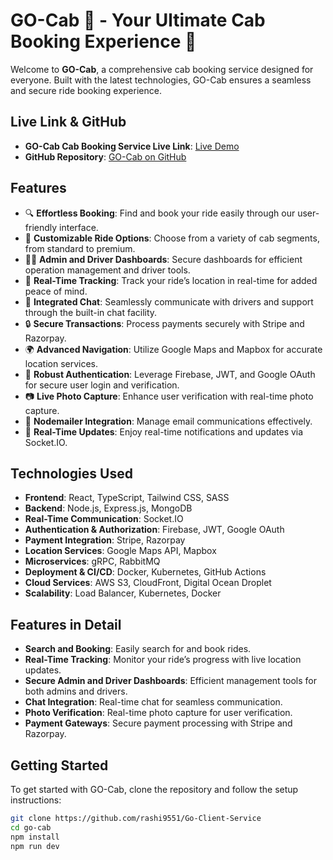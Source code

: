 # GO-Cab 🚕 - Your Ultimate Cab Booking Experience 🌟

Welcome to **GO-Cab**, a comprehensive cab booking service designed for everyone. Built with the latest technologies, GO-Cab ensures a seamless and secure ride booking experience.

## Live Link & GitHub

- **GO-Cab Cab Booking Service Live Link**: [Live Demo](#)
- **GitHub Repository**: [GO-Cab on GitHub](https://github.com/rashi9551)

## Features

- 🔍 **Effortless Booking**: Find and book your ride easily through our user-friendly interface.
- 🚗 **Customizable Ride Options**: Choose from a variety of cab segments, from standard to premium.
- 👨‍💼 **Admin and Driver Dashboards**: Secure dashboards for efficient operation management and driver tools.
- 📲 **Real-Time Tracking**: Track your ride’s location in real-time for added peace of mind.
- 💬 **Integrated Chat**: Seamlessly communicate with drivers and support through the built-in chat facility.
- 🔒 **Secure Transactions**: Process payments securely with Stripe and Razorpay.
- 🌍 **Advanced Navigation**: Utilize Google Maps and Mapbox for accurate location services.
- 🔐 **Robust Authentication**: Leverage Firebase, JWT, and Google OAuth for secure user login and verification.
- 📷 **Live Photo Capture**: Enhance user verification with real-time photo capture.
- 📧 **Nodemailer Integration**: Manage email communications effectively.
- 🔄 **Real-Time Updates**: Enjoy real-time notifications and updates via Socket.IO.

## Technologies Used

- **Frontend**: React, TypeScript, Tailwind CSS, SASS
- **Backend**: Node.js, Express.js, MongoDB
- **Real-Time Communication**: Socket.IO
- **Authentication & Authorization**: Firebase, JWT, Google OAuth
- **Payment Integration**: Stripe, Razorpay
- **Location Services**: Google Maps API, Mapbox
- **Microservices**: gRPC, RabbitMQ
- **Deployment & CI/CD**: Docker, Kubernetes, GitHub Actions
- **Cloud Services**: AWS S3, CloudFront, Digital Ocean Droplet
- **Scalability**: Load Balancer, Kubernetes, Docker

## Features in Detail

- **Search and Booking**: Easily search for and book rides.
- **Real-Time Tracking**: Monitor your ride’s progress with live location updates.
- **Secure Admin and Driver Dashboards**: Efficient management tools for both admins and drivers.
- **Chat Integration**: Real-time chat for seamless communication.
- **Photo Verification**: Real-time photo capture for user verification.
- **Payment Gateways**: Secure payment processing with Stripe and Razorpay.

## Getting Started

To get started with GO-Cab, clone the repository and follow the setup instructions:

```bash
git clone https://github.com/rashi9551/Go-Client-Service 
cd go-cab
npm install
npm run dev
